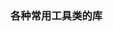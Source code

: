 <!--
 * @Author: pengchaoqun pengchaoqun@jxqfls.com
 * @Date: 2022-11-20 13:00:38
 * @LastEditors: pengchaoqun pengchaoqun@jxqfls.com
 * @LastEditTime: 2022-11-20 13:04:23
 * @FilePath: /qf-utils/README.md
 * @Description: 这是默认设置,请设置`customMade`, 打开koroFileHeader查看配置 进行设置: https://github.com/OBKoro1/koro1FileHeader/wiki/%E9%85%8D%E7%BD%AE
-->
### 各种常用工具类的库